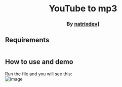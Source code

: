 <div align="center"> 
<h1>YouTube to mp3 </h1>
  <h3>By <a href="https://github.com/natrixdev">natrixdev]</a></h3>
</div>

## Requirements 
```pip install youtube-dl
```
## How to use and demo 
Run the file and you will see this: <br>
![image](https://user-images.githubusercontent.com/88579983/216693128-2344ead9-1ad1-494a-838e-431e3c88d525.png)
